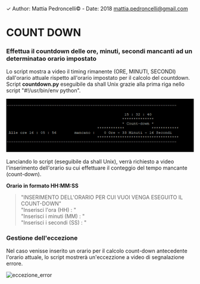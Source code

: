 ✓ Author: Mattia Pedroncelli© - Date: 2018  mattia.pedroncelli@gmail.com
  
# COUNT DOWN
### Effettua il countdown delle ore, minuti, secondi mancanti ad un determinatao orario impostato


Lo script mostra a video il timing rimanente (ORE, MINUTI, SECONDI) dall'orario attuale rispetto all'orario impostato per il calcolo del countdown. 
Script **countdown.py** eseguibile da shall Unix grazie alla prima riga nello script "#!/usr/bin/env python".
 
![logo_project](./images/count-down.png)  
  
Lanciando lo script (eseguibile da shall Unix), verrà richiesto a video l'inserimento dell'orario su cui effettuare il conteggio del tempo mancante (count-down).  

**Orario in formato HH:MM:SS**

> "INSERIMENTO DELL'ORARIO PER CUI VUOI VENGA ESEGUITO IL COUNT-DOWN"  
> "Inserisci l'ora (HH) : "  
> "Inserisci i minuti (MM) : "  
> "Inserisci i secondi (SS) : "

### Gestione dell'eccezione

Nel caso venisse inserito un orario per il calcolo count-down antecedente l'orario attuale, lo script mostrerà un'eccezzione a video di segnalazione errore. 

![eccezione_error](./images/eccezione_error.png)  
 
 
